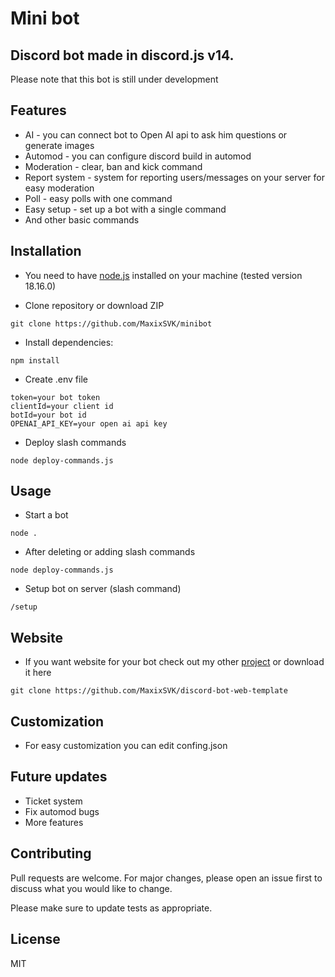 # Mini bot

## Discord bot made in discord.js v14.
Please note that this bot is still under development

## Features

 - AI - you can connect bot to Open AI api to ask him questions or generate images
 - Automod - you can configure discord build in automod
 - Moderation - clear, ban and kick command
 - Report system - system for reporting users/messages on your server for easy moderation
 - Poll - easy polls with one command
 - Easy setup - set up a bot with a single command
 - And other basic commands

## Installation

 - You need to have [node.js](https://nodejs.org/) installed on your machine (tested version 18.16.0)

 - Clone repository or download ZIP
```
git clone https://github.com/MaxixSVK/minibot
``` 
- Install dependencies:

```
npm install
```

 - Create .env file
```
token=your bot token
clientId=your client id
botId=your bot id
OPENAI_API_KEY=your open ai api key
```
- Deploy slash commands
```
node deploy-commands.js
```

## Usage
 - Start a bot
```
node .
```
- After deleting or adding slash commands

```
node deploy-commands.js
```

- Setup bot on server (slash command)
```
/setup
```

## Website
 - If you want website for your bot check out my other [project](https://github.com/MaxixSVK/discord-bot-web-template.git) or download it here
```
git clone https://github.com/MaxixSVK/discord-bot-web-template
```
## Customization
 - For easy customization you can edit confing.json

## Future updates
 - Ticket system
 - Fix automod bugs
 - More features

## Contributing

Pull requests are welcome. For major changes, please open an issue first
to discuss what you would like to change.

Please make sure to update tests as appropriate.

## License

MIT